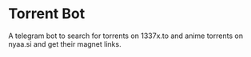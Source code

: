 # Torrent Bot
A telegram bot to search for torrents on 1337x.to and anime torrents on nyaa.si and get their magnet links.
